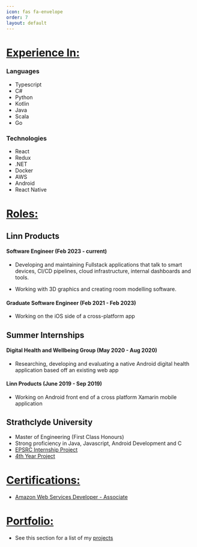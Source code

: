```yaml
---
icon: fas fa-envelope
order: 7
layout: default
---
```



# <ins>Experience In:</ins>

### Languages
- Typescript
- C#
- Python
- Kotlin
- Java
- Scala
- Go

### Technologies
- React
- Redux
- .NET
- Docker
- AWS
- Android
- React Native

# <ins>Roles:</ins>

## <b>Linn Products</b>

#### Software Engineer (Feb 2023 - current)

- Developing and maintaining Fullstack applications that talk to smart devices, CI/CD pipelines, cloud infrastructure, internal dashboards and tools. 

- Working with 3D graphics and creating room modelling software.

#### Graduate Software Engineer (Feb 2021 - Feb 2023)

- Working on the iOS side of a cross-platform app

## <b>Summer Internships</b>

#### Digital Health and Wellbeing Group (May 2020 - Aug 2020)

- Researching, developing and evaluating a native Android digital health application based off an existing web app

#### Linn Products (June 2019 - Sep 2019)

- Working on Android front end of a cross platform Xamarin mobile application

## <b>Strathclyde University</b>

- Master of Engineering (First Class Honours)
- Strong proficiency in Java, Javascript, Android Development and C
- [EPSRC Internship Project](/posts/cancer-helpmate/)
- [4th Year Project](/posts/gaming-for-health/)


# <ins>Certifications:</ins>
- [Amazon Web Services Developer - Associate](https://www.credly.com/badges/1c45dc95-3d59-43e7-a0a6-065efc31b129/linked_in?t=swh8kc)



# <ins>Portfolio:</ins>
- See this section for a list of my [projects](/projects)



